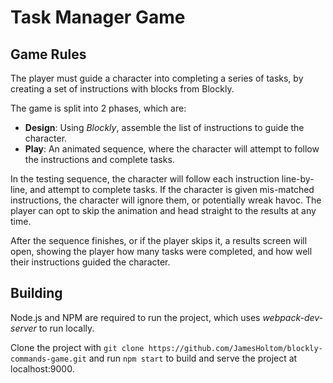 # Task Manager Game

## Game Rules

The player must guide a character into completing a series of tasks, by creating a set of instructions with blocks from Blockly.

The game is split into 2 phases, which are:

- __Design__: Using _Blockly_, assemble the list of instructions to guide the character.
- __Play__: An animated sequence, where the character will attempt to follow the instructions and complete tasks.

In the testing sequence, the character will follow each instruction line-by-line, and attempt to complete tasks. If the character is given mis-matched instructions, the character will ignore them, or potentially wreak havoc. The player can opt to skip the animation and head straight to the results at any time.

After the sequence finishes, or if the player skips it, a results screen will open, showing the player how many tasks were completed, and how well their instructions guided the character.

## Building

Node.js and NPM are required to run the project, which uses _webpack-dev-server_ to run locally.

Clone the project with `git clone https://github.com/JamesHoltom/blockly-commands-game.git` and run `npm start` to build and serve the project at localhost:9000.
